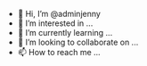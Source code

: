 - 👋 Hi, I’m @adminjenny
- 👀 I’m interested in ...
- 🌱 I’m currently learning ...
- 💞️ I’m looking to collaborate on ...
- 📫 How to reach me ...

<!---
adminjenny/adminjenny is a ✨ special ✨ repository because its `README.md` (this file) appears on your GitHub profile.
You can click the Preview link to take a look at your changes.
--->
